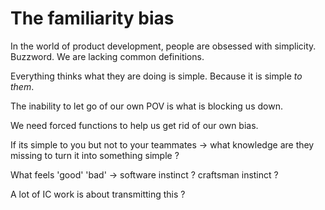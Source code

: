 # The familiarity bias

In the world of product development, people are obsessed with simplicity.
Buzzword.
We are lacking common definitions.

Everything thinks what they are doing is simple.
Because it is simple _to them_.

The inability to let go of our own POV is what is blocking us down.

We need forced functions to help us get rid of our own bias.

If its simple to you but not to your teammates -> what knowledge are they missing to turn it into something simple ?


What feels 'good' 'bad' -> software instinct ? craftsman instinct ?

A lot of IC work is about transmitting this ?
